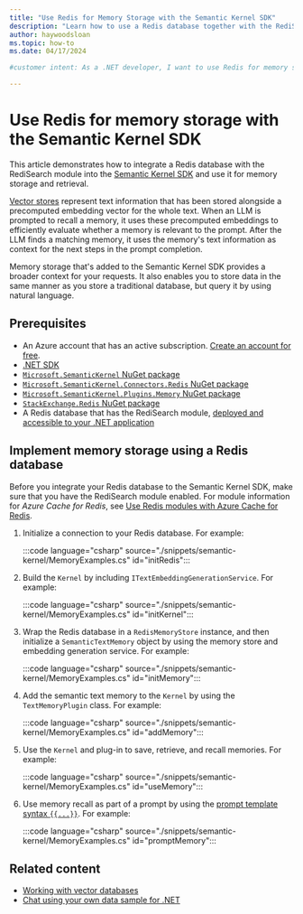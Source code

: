 ```yaml
---
title: "Use Redis for Memory Storage with the Semantic Kernel SDK"
description: "Learn how to use a Redis database together with the RediSearch module to give your AI memories in Semantic Kernel SDK for .NET."
author: haywoodsloan
ms.topic: how-to
ms.date: 04/17/2024

#customer intent: As a .NET developer, I want to use Redis for memory storage together with the Semantic Kernel SDK so that I can store and recall memories in my application.

---
```


# Use Redis for memory storage with the Semantic Kernel SDK

This article demonstrates how to integrate a Redis database with the RediSearch module into the [Semantic Kernel SDK](/semantic-kernel/overview) and use it for memory storage and retrieval.

[Vector stores](/semantic-kernel/concepts/vector-store-connectors/) represent text information that has been stored alongside a precomputed embedding vector for the whole text. When an LLM is prompted to recall a memory, it uses these precomputed embeddings to efficiently evaluate whether a memory is relevant to the prompt. After the LLM finds a matching memory, it uses the memory's text information as context for the next steps in the prompt completion.

Memory storage that's added to the Semantic Kernel SDK provides a broader context for your requests. It also enables you to store data in the same manner as you store a traditional database, but query it by using natural language.

## Prerequisites

* An Azure account that has an active subscription. [Create an account for free](https://azure.microsoft.com/free/?WT.mc_id=A261C142F).
* [.NET SDK](https://dotnet.microsoft.com/download/visual-studio-sdks)
* [`Microsoft.SemanticKernel` NuGet package](https://www.nuget.org/packages/Microsoft.SemanticKernel)
* [`Microsoft.SemanticKernel.Connectors.Redis` NuGet package](https://www.nuget.org/packages/Microsoft.SemanticKernel.Connectors.Redis)
* [`Microsoft.SemanticKernel.Plugins.Memory` NuGet package](https://www.nuget.org/packages/Microsoft.SemanticKernel.Plugins.Memory)
* [`StackExchange.Redis` NuGet package](https://www.nuget.org/packages/StackExchange.Redis)
* A Redis database that has the RediSearch module, [deployed and accessible to your .NET application](/azure/azure-cache-for-redis/quickstart-create-redis-enterprise)

## Implement memory storage using a Redis database

Before you integrate your Redis database to the Semantic Kernel SDK, make sure that you have the RediSearch module enabled. For module information for _Azure Cache for Redis_, see [Use Redis modules with Azure Cache for Redis](/azure/azure-cache-for-redis/cache-redis-modules#adding-modules-to-your-cache).

1. Initialize a connection to your Redis database. For example:

    :::code language="csharp" source="./snippets/semantic-kernel/MemoryExamples.cs" id="initRedis":::

2. Build the `Kernel` by including `ITextEmbeddingGenerationService`. For example:

    :::code language="csharp" source="./snippets/semantic-kernel/MemoryExamples.cs" id="initKernel":::

3. Wrap the Redis database in a `RedisMemoryStore` instance, and then initialize a `SemanticTextMemory` object by using the memory store and embedding generation service. For example:

    :::code language="csharp" source="./snippets/semantic-kernel/MemoryExamples.cs" id="initMemory":::

4. Add the semantic text memory to the `Kernel` by using the `TextMemoryPlugin` class. For example:

    :::code language="csharp" source="./snippets/semantic-kernel/MemoryExamples.cs" id="addMemory":::

5. Use the `Kernel` and plug-in to save, retrieve, and recall memories. For example:

    :::code language="csharp" source="./snippets/semantic-kernel/MemoryExamples.cs" id="useMemory":::

6. Use memory recall as part of a prompt by using the [prompt template syntax `{{...}}`](/semantic-kernel/prompts/prompt-template-syntax). For example:

    :::code language="csharp" source="./snippets/semantic-kernel/MemoryExamples.cs" id="promptMemory":::

## Related content

* [Working with vector databases](../tutorials/tutorial-ai-vector-search.md)
* [Chat using your own data sample for .NET](../get-started-app-chat-template.md)
